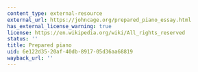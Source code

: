 ```yaml
---
content_type: external-resource
external_url: https://johncage.org/prepared_piano_essay.html
has_external_license_warning: true
license: https://en.wikipedia.org/wiki/All_rights_reserved
status: ''
title: Prepared piano
uid: 6e122d35-20af-40db-8917-05d36aa68819
wayback_url: ''
---
```

